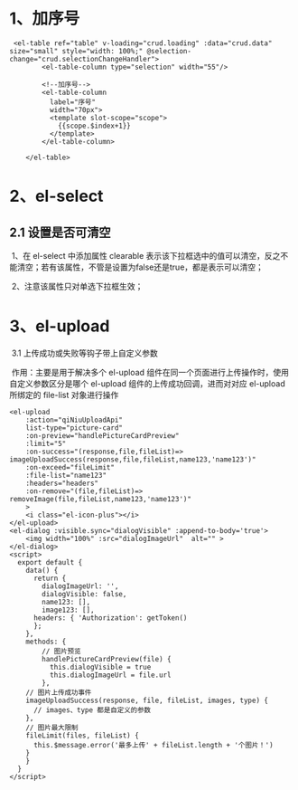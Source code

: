 # 1、加序号

```
 <el-table ref="table" v-loading="crud.loading" :data="crud.data" size="small" style="width: 100%;" @selection-change="crud.selectionChangeHandler">
        <el-table-column type="selection" width="55"/>
       
        <!--加序号-->
        <el-table-column
          label="序号"
          width="70px">
          <template slot-scope="scope">
            {{scope.$index+1}}
          </template>
        </el-table-column>
        
    </el-table>
```



# 2、el-select 

## 	2.1 设置是否可清空

​		1、在 el-select 中添加属性 clearable  表示该下拉框选中的值可以清空，反之不能清空；若有该属性，不管是设置为false还是true，都是表示可以清空；

​		2、注意该属性只对单选下拉框生效；



# 3、el-upload

​	3.1 上传成功或失败等钩子带上自定义参数

​	作用：主要是用于解决多个 el-upload 组件在同一个页面进行上传操作时，使用自定义参数区分是哪个 el-upload 组件的上传成功回调，进而对对应 el-upload 所绑定的 file-list 对象进行操作

```
<el-upload
    :action="qiNiuUploadApi"
    list-type="picture-card"
    :on-preview="handlePictureCardPreview"
    :limit="5"
    :on-success="(response,file,fileList)=> imageUploadSuccess(response,file,fileList,name123,'name123')"
    :on-exceed="fileLimit"
    :file-list="name123"
    :headers="headers"
    :on-remove="(file,fileList)=> removeImage(file,fileList,name123,'name123')"
    >
    <i class="el-icon-plus"></i>
</el-upload>
<el-dialog :visible.sync="dialogVisible" :append-to-body='true'>
	<img width="100%" :src="dialogImageUrl"  alt="" >
</el-dialog>
<script>
  export default {
    data() {
      return {
        dialogImageUrl: '',
        dialogVisible: false,
        name123: [],
      	image123: [],
      headers: { 'Authorization': getToken()
      };
    },
    methods: {
        // 图片预览
        handlePictureCardPreview(file) {
          this.dialogVisible = true
          this.dialogImageUrl = file.url
        },
    // 图片上传成功事件
    imageUploadSuccess(response, file, fileList, images, type) {
      // images、type 都是自定义的参数
    },
    // 图片最大限制
    fileLimit(files, fileList) {
      this.$message.error('最多上传' + fileList.length + '个图片！')
    }
    }
  }
</script>
```

